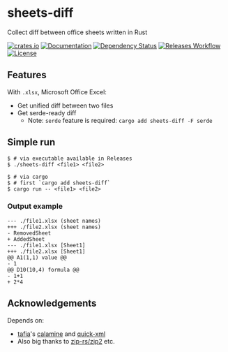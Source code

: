 # sheets-diff

Collect diff between office sheets written in Rust

[![crates.io](https://img.shields.io/crates/v/sheets-diff?label=latest)](https://crates.io/crates/sheets-diff)
[![Documentation](https://docs.rs/sheets-diff/badge.svg?version=latest)](https://docs.rs/sheets-diff/latest)
[![Dependency Status](https://deps.rs/crate/sheets-diff/latest/status.svg)](https://deps.rs/crate/sheets-diff/latest)
[![Releases Workflow](https://github.com/nabbisen/sheets-diff-rs/actions/workflows/release.yml/badge.svg)](https://github.com/nabbisen/sheets-diff-rs/actions/workflows/)
[![License](https://img.shields.io/github/license/nabbisen/sheets-diff-rs)](https://github.com/nabbisen/sheets-diff-rs/blob/main/LICENSE)

## Features

With `.xlsx`, Microsoft Office Excel:

- Get unified diff between two files
- Get serde-ready diff
    - Note: `serde` feature is required: `cargo add sheets-diff -F serde`

## Simple run

```console
$ # via executable available in Releases
$ ./sheets-diff <file1> <file2>

$ # via cargo
$ # first `cargo add sheets-diff`
$ cargo run -- <file1> <file2>
```

### Output example

```console
--- ./file1.xlsx (sheet names)
+++ ./file2.xlsx (sheet names)
- RemovedSheet
+ AddedSheet
--- ./file1.xlsx [Sheet1]
+++ ./file2.xlsx [Sheet1]
@@ A1(1,1) value @@
- 1
@@ D10(10,4) formula @@
- 1+1
+ 2*4
```

## Acknowledgements

Depends on:

- [tafia](https://github.com/tafia)'s [calamine](https://github.com/tafia/calamine) and [quick-xml](https://github.com/tafia/quick-xml)
- Also big thanks to [zip-rs/zip2](https://github.com/zip-rs/zip2) etc.
